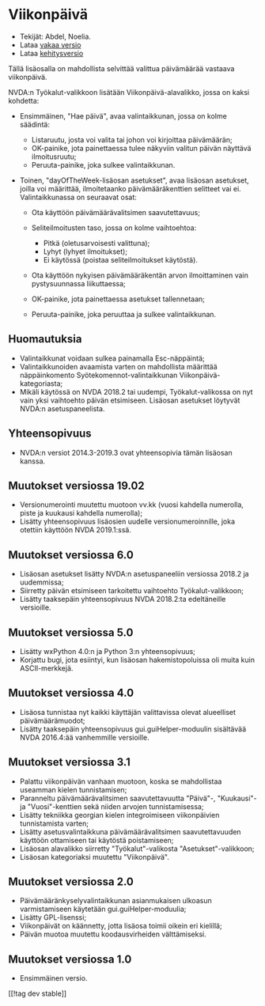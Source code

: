 # Viikonpäivä #

* Tekijät: Abdel, Noelia.
* Lataa [vakaa versio][1]
* Lataa [kehitysversio][2]

Tällä lisäosalla on mahdollista selvittää valittua päivämäärää vastaava
viikonpäivä.

NVDA:n Työkalut-valikkoon lisätään Viikonpäivä-alavalikko, jossa on kaksi
kohdetta:

* Ensimmäinen, "Hae päivä", avaa valintaikkunan, jossa on kolme säädintä:

    * Listaruutu, josta voi valita tai johon voi kirjoittaa päivämäärän;
    * OK-painike, jota painettaessa tulee näkyviin valitun päivän näyttävä
      ilmoitusruutu;
    * Peruuta-painike, joka sulkee valintaikkunan.

* Toinen, "dayOfTheWeek-lisäosan asetukset", avaa lisäosan asetukset, joilla
  voi määrittää, ilmoitetaanko päivämääräkenttien selitteet vai
  ei. Valintaikkunassa on seuraavat osat:

    * Ota käyttöön päivämäärävalitsimen saavutettavuus;
    * Seliteilmoitusten taso, jossa on kolme vaihtoehtoa:

        * Pitkä (oletusarvoisesti valittuna);
        * Lyhyt (lyhyet ilmoitukset);
        * Ei käytössä (poistaa seliteilmoitukset käytöstä).

    * Ota käyttöön nykyisen päivämääräkentän arvon ilmoittaminen vain
      pystysuunnassa liikuttaessa;
    * OK-painike, jota painettaessa asetukset tallennetaan;
    * Peruuta-painike, joka peruuttaa ja sulkee valintaikkunan.

## Huomautuksia ##

* Valintaikkunat voidaan sulkea painamalla Esc-näppäintä;
* Valintaikkunoiden avaamista varten on mahdollista määrittää näppäinkomento
  Syötekomennot-valintaikkunan Viikonpäivä-kategoriasta;
* Mikäli käytössä on NVDA 2018.2 tai uudempi, Työkalut-valikossa on nyt vain
  yksi vaihtoehto päivän etsimiseen. Lisäosan asetukset löytyvät NVDA:n
  asetuspaneelista.

## Yhteensopivuus ##

* NVDA:n versiot 2014.3-2019.3 ovat yhteensopivia tämän lisäosan kanssa.

## Muutokset versiossa 19.02 ##

* Versionumerointi muutettu muotoon vv.kk (vuosi kahdella numerolla, piste
  ja kuukausi kahdella numerolla);
* Lisätty yhteensopivuus lisäosien uudelle versionumeroinnille, joka
  otettiin käyttöön NVDA 2019.1:ssä.

## Muutokset versiossa 6.0 ##

* Lisäosan asetukset lisätty NVDA:n asetuspaneeliin versiossa 2018.2 ja
  uudemmissa;
* Siirretty päivän etsimiseen tarkoitettu vaihtoehto Työkalut-valikkoon;
* Lisätty taaksepäin yhteensopivuus NVDA 2018.2:ta edeltäneille versioille.

## Muutokset versiossa 5.0 ##

* Lisätty wxPython 4.0:n ja Python 3:n yhteensopivuus;
* Korjattu bugi, jota esiintyi, kun lisäosan hakemistopoluissa oli muita
  kuin ASCII-merkkejä.

## Muutokset versiossa 4.0 ##

* Lisäosa tunnistaa nyt kaikki käyttäjän valittavissa olevat alueelliset
  päivämäärämuodot;
* Lisätty taaksepäin yhteensopivuus gui.guiHelper-moduulin sisältävää NVDA
  2016.4:ää vanhemmille versioille.

## Muutokset versiossa 3.1 ##

* Palattu viikonpäivän vanhaan muotoon, koska se mahdollistaa useamman
  kielen tunnistamisen;
* Paranneltu päivämäärävalitsimen saavutettavuutta "Päivä"-, "Kuukausi"- ja
  "Vuosi"-kenttien sekä niiden arvojen tunnistamisessa;
* Lisätty tekniikka georgian kielen integroimiseen viikonpäivien
  tunnistamista varten;
* Lisätty asetusvalintaikkuna päivämäärävalitsimen saavutettavuuden käyttöön
  ottamiseen tai käytöstä poistamiseen;
* Lisäosan alavalikko siirretty "Työkalut"-valikosta "Asetukset"-valikkoon;
* Lisäosan kategoriaksi muutettu "Viikonpäivä".

## Muutokset versiossa 2.0 ##

* Päivämääränkyselyvalintaikkunan asianmukaisen ulkoasun varmistamiseen
  käytetään gui.guiHelper-moduulia;
* Lisätty GPL-lisenssi;
* Viikonpäivät on käännetty, jotta lisäosa toimii oikein eri kielillä;
* Päivän muotoa muutettu koodausvirheiden välttämiseksi.

## Muutokset versiossa 1.0 ##

* Ensimmäinen versio.

[[!tag dev stable]]

[1]: https://addons.nvda-project.org/files/get.php?file=dw

[2]: https://addons.nvda-project.org/files/get.php?file=dw-dev
